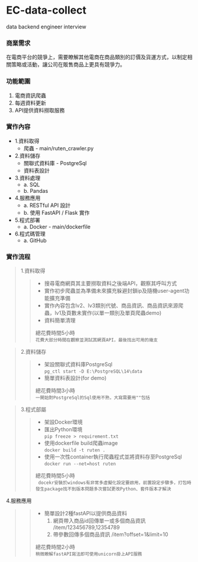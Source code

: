 # EC-data-collect
data backend engineer interview

### 商業需求
在電商平台的競爭上，需要瞭解其他電商在商品類別的訂價及貨運方式，以制定相關策略或活動，讓公司在販售商品上更具有競爭力。

### 功能範圍
1. 電商資訊爬蟲
2. 每週資料更新
3. API提供資料撈取服務

### 實作內容
* 1.資料取得
  * 爬蟲 - main/ruten_crawler.py
* 2.資料儲存
  * 關聯式資料庫 - PostgreSql
  * 資料表設計
* 3.資料處理
  * a. SQL
  * b. Pandas
* 4.服務應用
  * a. RESTful API 設計
  * b. 使用 FastAPI / Flask 實作
* 5.程式部署
  * a. Docker - main/dockerfile
* 6.程式碼管理
  * a. GitHub

### 實作流程  
> 1.資料取得
> > * 搜尋電商網頁其主要撈取資料之後端API，觀察其呼叫方式  
> > * 實作初步爬蟲並為準備未來擴充躲避封鎖ip及隨機user-agent功能擴充準備  
> > * 實作內容包含lv2、lv3類別代號、商品資訊、商品資訊來源爬蟲，lv1及頁數未實作(以單一類別及單頁爬蟲demo)  
> > * 資料簡單清理  
> >   
> > 總花費時間5小時  
> > ``` 花費大部分時間在觀察並測試其網頁API，最後找出可用的幾支 ```

> 2.資料儲存
> > * 架設關聯式資料庫PostgreSql  
> >     `pg_ctl start -D E:\PostgreSQL\14\data`
> > * 簡單資料表設計(for demo)  
> >   
> > 總花費時間3小時  
> > ``` 一開始對PostgreSql的Sql使用不熟，大寫需要用""包括 ```

> 3.程式部屬
> > * 架設Docker環境  
> > * 匯出Python環境  
> >     `pip freeze > requirement.txt`
> > * 使用dockerfile build爬蟲image  
> >     `docker build -t ruten .`
> > * 使用一次性container執行爬蟲程式並將資料存至PostgreSql  
> >     `docker run --net=host ruten`  
> >     
> > 總花費時間5小時  
> > ` docekr安裝於windows有非常多虛擬化設定要啟用，前置設定步驟多，打包時發生package找不到版本問題多次嘗試更改Python、套件版本才解決`

4.服務應用
> > * 簡單設計2種fastAPI以提供商品資料  
> >     1. 網頁帶入商品id回傳單一或多個商品資訊 /item/123456789,12354789  
> >     2. 帶參數回傳多個商品資訊 /item?offset=1&limit=10  
> >     
> > 總花費時間2小時  
> > `稍微瞭解fastAPI寫法即可使用unicorn掛上API服務`
